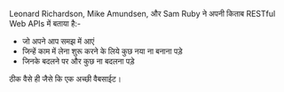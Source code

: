 
Leonard Richardson, Mike Amundsen, और Sam Ruby ने अपनी किताब RESTful Web APIs में बताया है:-
*	जो अपने आप समझ में आएं
*	जिन्हें काम में लेना शुरू करने के लिये कुछ नया ना बनाना पड़े
*	जिनके बदलने पर और कुछ ना बदलना पड़े

ठीक वैसे ही जैसे कि एक अच्छी वैबसाईट।
